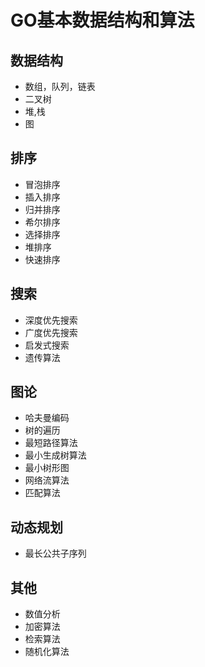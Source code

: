 # GO基本数据结构和算法

## 数据结构
* 数组，队列，链表
* 二叉树
* 堆,栈
* 图

## 排序
* 冒泡排序
* 插入排序
* 归并排序
* 希尔排序
* 选择排序
* 堆排序
* 快速排序

## 搜索
* 深度优先搜索
* 广度优先搜索
* 启发式搜索
* 遗传算法

## 图论
* 哈夫曼编码
* 树的遍历
* 最短路径算法
* 最小生成树算法
* 最小树形图
* 网络流算法
* 匹配算法

## 动态规划
* 最长公共子序列

## 其他
* 数值分析
* 加密算法
* 检索算法
* 随机化算法
